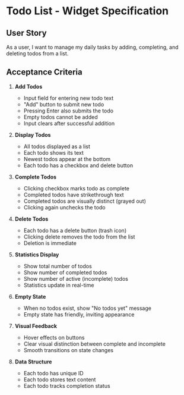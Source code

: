 # Todo List - Widget Specification

## User Story

As a user, I want to manage my daily tasks by adding, completing, and deleting todos from a list.

## Acceptance Criteria

1. **Add Todos**
   - Input field for entering new todo text
   - "Add" button to submit new todo
   - Pressing Enter also submits the todo
   - Empty todos cannot be added
   - Input clears after successful addition

2. **Display Todos**
   - All todos displayed as a list
   - Each todo shows its text
   - Newest todos appear at the bottom
   - Each todo has a checkbox and delete button

3. **Complete Todos**
   - Clicking checkbox marks todo as complete
   - Completed todos have strikethrough text
   - Completed todos are visually distinct (grayed out)
   - Clicking again unchecks the todo

4. **Delete Todos**
   - Each todo has a delete button (trash icon)
   - Clicking delete removes the todo from the list
   - Deletion is immediate

5. **Statistics Display**
   - Show total number of todos
   - Show number of completed todos
   - Show number of active (incomplete) todos
   - Statistics update in real-time

6. **Empty State**
   - When no todos exist, show "No todos yet" message
   - Empty state has friendly, inviting appearance

7. **Visual Feedback**
   - Hover effects on buttons
   - Clear visual distinction between complete and incomplete
   - Smooth transitions on state changes

8. **Data Structure**
   - Each todo has unique ID
   - Each todo stores text content
   - Each todo tracks completion status
